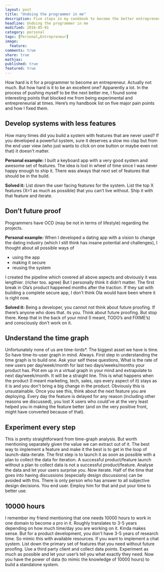 ```yaml
---
layout: post
title: "Undoing the programmer in me"
description: Five steps in my cookbook to become the better entrepreneur
headline: Undoing the programmer in me
modified: 2016-05-01
category: personal
tags: [Personal,Entrepreneur]
image: 
  feature: 
comments: true
share: true
mathjax:
published: true
featured: true
---
```


How hard is it for a programmer to become an entrepreneur. Actually not much. But how hard is it to be an excellent one? Apparently a lot. In the process of pushing myself to be the next better me, I found some interesting points that blocked me from being experimental and entrepreneurial at times. Here’s my handbook list on five major pain points and how I fixed them. 

## Develop systems with less features
How many times did you build a system with features that are never used? If you developed a powerful system, sure it deserves a slow mo clap but from the end user view (who just wants to click on one button or maybe even not that) it doesn't matter.

**Personal example:** I built a keyboard app with a very good system and awesome set of features. The idea is lost in wheel of time since I was never happy enough to ship it. There was always that next set of features that should be in the build. 

**Solved it:** List down the user facing features for the system. List the top X features (X=1 as much as possible) that you can’t live without. Ship it with that feature and iterate.

## Don’t future proof
Programmers have OCD (may be not in terms of lifestyle) regarding the projects. 

**Personal example:** When I developed a dating app with a vision to change the dating industry (which I still think has insane potential and challenges), I thought about all possible ways of 

* 	using the app
*	making it secure
*	reusing the system

I created the pipeline which covered all above aspects and obviously it was lengthier. (richer too. agree) But I personally think it didn’t matter. The first break in Ola’s product happened months after the traction. If they sat with building a complete secure app, I don't think Ola would have been where it is right now.

**Solved it:** Being a developer, you cannot not think about future proofing. If there’s anyone who does that. its you. Think about future proofing. But stop there. Keep that in the back of your mind (I meant, TODO’s and FIXME’s) and consciously don't work on it.

## Understand the time graph
Unfortunately none of us are time-lords*. The biggest asset we have is time. So have time-to-user graph in mind. Always. First step in understanding the time graph is to build one. Ask your self these questions, What is the rate of new users per day/week/month for last two days/weeks/months your product has. Plot em up in a virtual graph in your mind and extrapolate to next day/week/month. It will be a straight line. This is what happens when the product (I meant marketing, tech, sales, ops every aspect of it) stays as it is and you don't bring a big change in the product. Obviously this is unsustainable. Once you see this, think about the next feature you are deploying. Every day the feature is delayed for any reason (including other reasons we discussed), you lost X users who could've at the very least helped you in making the feature better (and on the very positive front, might have converted because of that).

## Experiment every step
This is pretty straightforward from time-graph analysis. But worth mentioning separately given the value we can extract out of it. The best way to implement a feature and make it the best is to get in the loop of launch-data-iterate. The first step is to launch it as soon as possible with a plan to collect the data for iteration. A successful product/feature launch without a plan to collect data is not a successful product/feature. Analyse the data and let your users surprise you. Now iterate. Half of the time that goes into having discussions (especially design discussions) can be avoided with this. There is only person who has answer to all subjective design decisions. You end user. Employ him for that and put your time to better use. 

## 10000 hours
I remember my friend mentioning that one needs 10000 hours to work in one domain to become a pro in it. Roughly translates to 3-5 years depending on how much time/day you are working on it. Kinda makes sense. But for a product development, you don't have 3-5 years of research time. So mimic this with available resources. If you want to implement a chat system. List down the primary set of features that you need without future proofing. Use a third party client and collect data points. Experiment as much as possible and let your user’s tell you what exactly they need. Now you have the power of data (to mimic the knowledge of 10000 hours) to build a standalone system.
